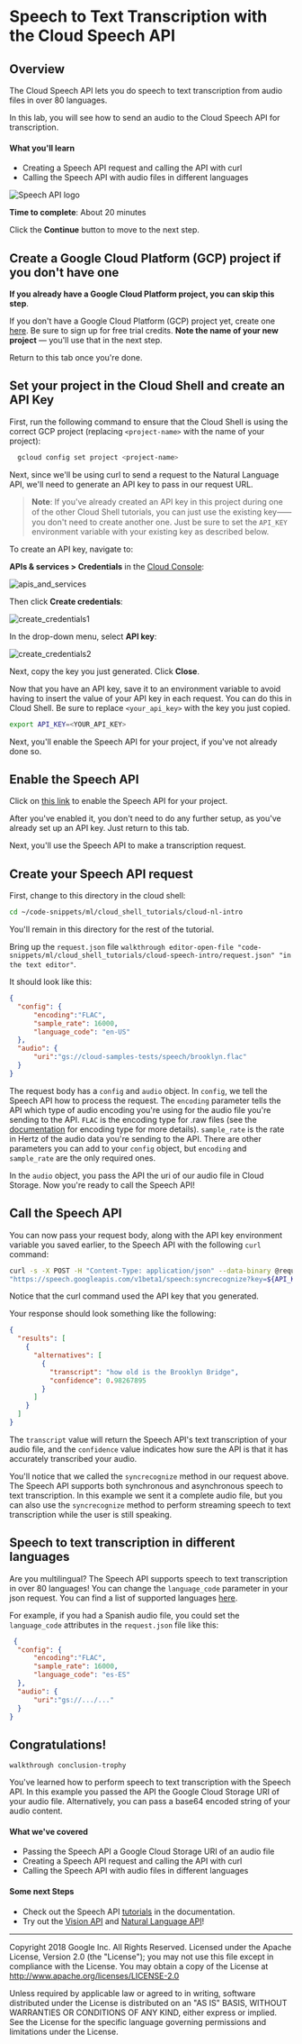 # Speech to Text Transcription with the Cloud Speech API

## Overview

The Cloud Speech API lets you do speech to text transcription from audio files in over 80 languages.

In this lab, you will see how to send an audio to the Cloud Speech API for transcription.

#### What you'll learn

* Creating a Speech API request and calling the API with curl
* Calling the Speech API with audio files in different languages

![Speech API logo](https://storage.googleapis.com/aju-dev-demos-codelabs/images/speech_api_sm.png)

**Time to complete**: About 20 minutes

Click the **Continue** button to move to the next step.

## Create a Google Cloud Platform (GCP) project if you don't have one

**If you already have a Google Cloud Platform project, you can skip this step**.

If you don't have a Google Cloud Platform (GCP) project yet, create one [here](https://cloud.google.com/free/). Be sure to sign up for free trial credits.
**Note the name of your new project** — you'll use that in the next step.

Return to this tab once you're done.

## Set your project in the Cloud Shell and create an API Key

First, run the following command to ensure that the Cloud Shell is using the correct GCP project
(replacing `<project-name>` with the name of your project):

```bash
  gcloud config set project <project-name>
```

Next, since we'll be using curl to send a request to the Natural Language API, we'll need to generate an API key to pass in our request URL.

> **Note**: If you've already created an API key in this project during one of the other Cloud Shell tutorials, you can just use the existing key⸺you don't need to create another one. Just be sure to set the `API_KEY` environment variable with your existing key as described below.

To create an API key, navigate to:

**APIs & services > Credentials** in the [Cloud Console](https://console.cloud.google.com/):

![apis_and_services](https://storage.googleapis.com/aju-dev-demos-codelabs/images/apis_and_services.png)

Then click __Create credentials__:

![create_credentials1](https://storage.googleapis.com/aju-dev-demos-codelabs/images/create_credentials1.png)

In the drop-down menu, select __API key__:

![create_credentials2](https://storage.googleapis.com/aju-dev-demos-codelabs/images/create_credentials2.png)

Next, copy the key you just generated. Click __Close__.

Now that you have an API key, save it to an environment variable to avoid having to insert the value of your API key in each request. You can do this in Cloud Shell. Be sure to replace `<your_api_key>` with the key you just copied.

```bash
export API_KEY=<YOUR_API_KEY>
```

Next, you'll enable the Speech API for your project, if you've not already done so.

## Enable the Speech API

Click on [this link](https://console.cloud.google.com/flows/enableapi?apiid=speech.googleapis.com) to enable the Speech API for your project.

After you've enabled it, you don't need to do any further setup, as you've already set up an API key. Just return to this tab.

Next, you'll use the Speech API to make a transcription request.

## Create your Speech API request

First, change to this directory in the cloud shell:

```bash
cd ~/code-snippets/ml/cloud_shell_tutorials/cloud-nl-intro
```

You'll remain in this directory for the rest of the tutorial.

Bring up the `request.json` file
`walkthrough editor-open-file "code-snippets/ml/cloud_shell_tutorials/cloud-speech-intro/request.json" "in the text editor"`.

It should look like this:

```json
{
  "config": {
      "encoding":"FLAC",
      "sample_rate": 16000,
      "language_code": "en-US"
  },
  "audio": {
      "uri":"gs://cloud-samples-tests/speech/brooklyn.flac"
  }
}
```

The request body has a `config` and `audio` object. In `config`, we tell the Speech API how to process the request. The `encoding` parameter tells the API which type of audio encoding you're using for the audio file you're sending to the API. `FLAC` is the encoding type for .raw files (see the  [documentation](https://cloud.google.com/speech/reference/rest/v1/speech/recognize#audioencoding) for encoding type for more details). `sample_rate` is the rate in Hertz of the audio data you're sending to the API. There are other parameters you can add to your `config` object, but `encoding` and `sample_rate` are the only required ones.

In the `audio` object, you pass the API the uri of our audio file in Cloud Storage. Now you're ready to call the Speech API!


## Call the Speech API


You can now pass your request body, along with the API key environment variable you saved earlier, to the Speech API with the following `curl` command:

```bash
curl -s -X POST -H "Content-Type: application/json" --data-binary @request.json \
"https://speech.googleapis.com/v1beta1/speech:syncrecognize?key=${API_KEY}"
```

Notice that the curl command used the API key that you generated.

Your response should look something like the following:

```json
{
  "results": [
    {
      "alternatives": [
        {
          "transcript": "how old is the Brooklyn Bridge",
          "confidence": 0.98267895
        }
      ]
    }
  ]
}
```

The `transcript` value will return the Speech API's text transcription of your audio file, and the `confidence` value indicates how sure the API is that it has accurately transcribed your audio.

You'll notice that we called the `syncrecognize` method in our request above. The Speech API supports both synchronous and asynchronous speech to text transcription. In this example we sent it a complete audio file, but you can also use the `syncrecognize` method to perform streaming speech to text transcription while the user is still speaking.


## Speech to text transcription in different languages

Are you multilingual? The Speech API supports speech to text transcription in over 80 languages! You can change the `language_code` parameter in your json request. You can find a list of supported languages  [here](https://cloud.google.com/speech/docs/languages).

For example, if you had a Spanish audio file, you could set the `language_code` attributes in the `request.json` file like this:


```json
 {
  "config": {
      "encoding":"FLAC",
      "sample_rate": 16000,
      "language_code": "es-ES"
  },
  "audio": {
      "uri":"gs://.../..."
  }
}
```


## Congratulations!

`walkthrough conclusion-trophy`


You've learned how to perform speech to text transcription with the Speech API. In this example you passed the API the Google Cloud Storage URI of your audio file. Alternatively, you can pass a base64 encoded string of your audio content.

#### What we've covered

* Passing the Speech API a Google Cloud Storage URI of an audio file
* Creating a Speech API request and calling the API with curl
* Calling the Speech API with audio files in different languages

#### Some next Steps

* Check out the Speech API  [tutorials](https://cloud.google.com/speech/docs/tutorials) in the documentation.
* Try out the  [Vision API](https://cloud.google.com/vision/) and  [Natural Language API](https://cloud.google.com/natural-language/)!

---------------
Copyright 2018 Google Inc. All Rights Reserved. Licensed under the Apache
License, Version 2.0 (the "License"); you may not use this file except in
compliance with the License. You may obtain a copy of the License at
http://www.apache.org/licenses/LICENSE-2.0

Unless required by applicable law or agreed to in writing, software
distributed under the License is distributed on an "AS IS" BASIS, WITHOUT
WARRANTIES OR CONDITIONS OF ANY KIND, either express or implied. See the
License for the specific language governing permissions and limitations under
the License.
